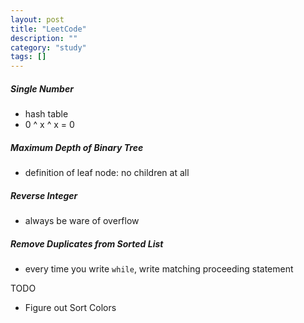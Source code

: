 ```yaml
---
layout: post
title: "LeetCode"
description: ""
category: "study"
tags: []
---
```


##### Single Number

- hash table
- 0 ^ x ^ x = 0

##### Maximum Depth of Binary Tree

- definition of leaf node: no children at all

##### Reverse Integer

- always be ware of overflow

##### Remove Duplicates from Sorted List

- every time you write `while`, write matching proceeding statement

TODO

- Figure out Sort Colors
